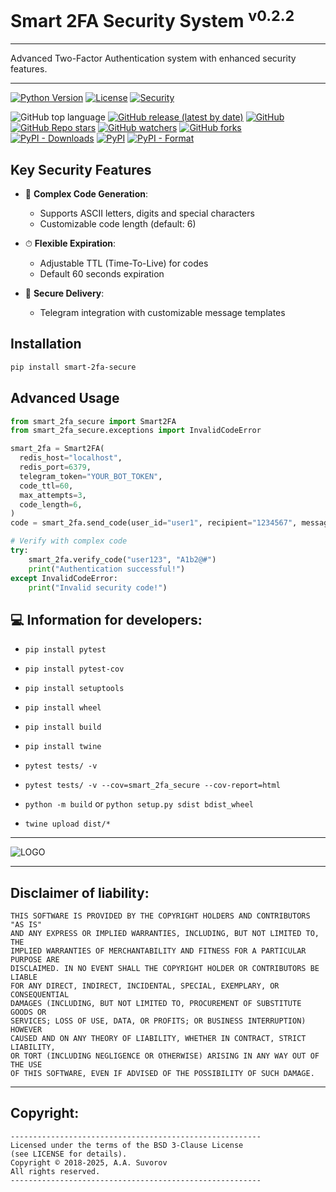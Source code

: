 # Smart 2FA Security System <sup>v0.2.2</sup>

---

Advanced Two-Factor Authentication system with enhanced security features.

---

[![Python Version](https://img.shields.io/badge/python-3.8+-blue.svg)](https://www.python.org/)
[![License](https://img.shields.io/badge/license-BSD--3--Clause-blue)]()
[![Security](https://img.shields.io/badge/security-high-brightgreen)]()

![GitHub top language](https://img.shields.io/github/languages/top/smartlegionlab/smart-2fa-secure)
[![GitHub release (latest by date)](https://img.shields.io/github/v/release/smartlegionlab/smart-2fa-secure)](https://github.com/smartlegionlab/smart-2fa-secure/)
[![GitHub](https://img.shields.io/github/license/smartlegionlab/smart-2fa-secure)](https://github.com/smartlegionlab/smart-2fa-secure/blob/master/LICENSE)
[![GitHub Repo stars](https://img.shields.io/github/stars/smartlegionlab/smart-2fa-secure?style=social)](https://github.com/smartlegionlab/smart-2fa-secure/)
[![GitHub watchers](https://img.shields.io/github/watchers/smartlegionlab/smart-2fa-secure?style=social)](https://github.com/smartlegionlab/smart-2fa-secure/)
[![GitHub forks](https://img.shields.io/github/forks/smartlegionlab/smart-2fa-secure?style=social)](https://github.com/smartlegionlab/smart-2fa-secure/)
[![PyPI - Downloads](https://img.shields.io/pypi/dm/smart-2fa-secure?label=pypi%20downloads)](https://pypi.org/project/smart-2fa-secure/)
[![PyPI](https://img.shields.io/pypi/v/smart-2fa-secure)](https://pypi.org/project/smart-2fa-secure)
[![PyPI - Format](https://img.shields.io/pypi/format/smart-2fa-secure)](https://pypi.org/project/smart-2fa-secure)



## Key Security Features

- 🔐 **Complex Code Generation**: 
  - Supports ASCII letters, digits and special characters
  - Customizable code length (default: 6)
  
- ⏱ **Flexible Expiration**:
  - Adjustable TTL (Time-To-Live) for codes
  - Default 60 seconds expiration

- 📱 **Secure Delivery**:
  - Telegram integration with customizable message templates

## Installation

```bash
pip install smart-2fa-secure
```

## Advanced Usage

```python
from smart_2fa_secure import Smart2FA
from smart_2fa_secure.exceptions import InvalidCodeError

smart_2fa = Smart2FA(
  redis_host="localhost",
  redis_port=6379,
  telegram_token="YOUR_BOT_TOKEN",
  code_ttl=60,
  max_attempts=3,
  code_length=6,
)
code = smart_2fa.send_code(user_id="user1", recipient="1234567", message="Your code:")

# Verify with complex code
try:
    smart_2fa.verify_code("user123", "A1b2@#")
    print("Authentication successful!")
except InvalidCodeError:
    print("Invalid security code!")

```

## 💻 Information for developers:

- `pip install pytest`
- `pip install pytest-cov`
- `pip install setuptools`
- `pip install wheel`
- `pip install build`
- `pip install twine`

- `pytest tests/ -v`
- `pytest tests/ -v --cov=smart_2fa_secure --cov-report=html`
- `python -m build` or `python setup.py sdist bdist_wheel`
- `twine upload dist/*`


---

![LOGO](https://github.com/smartlegionlab/smart-2fa-secure/raw/master/data/images/cov.png)

---

## Disclaimer of liability:

    THIS SOFTWARE IS PROVIDED BY THE COPYRIGHT HOLDERS AND CONTRIBUTORS "AS IS"
    AND ANY EXPRESS OR IMPLIED WARRANTIES, INCLUDING, BUT NOT LIMITED TO, THE
    IMPLIED WARRANTIES OF MERCHANTABILITY AND FITNESS FOR A PARTICULAR PURPOSE ARE
    DISCLAIMED. IN NO EVENT SHALL THE COPYRIGHT HOLDER OR CONTRIBUTORS BE LIABLE
    FOR ANY DIRECT, INDIRECT, INCIDENTAL, SPECIAL, EXEMPLARY, OR CONSEQUENTIAL
    DAMAGES (INCLUDING, BUT NOT LIMITED TO, PROCUREMENT OF SUBSTITUTE GOODS OR
    SERVICES; LOSS OF USE, DATA, OR PROFITS; OR BUSINESS INTERRUPTION) HOWEVER
    CAUSED AND ON ANY THEORY OF LIABILITY, WHETHER IN CONTRACT, STRICT LIABILITY,
    OR TORT (INCLUDING NEGLIGENCE OR OTHERWISE) ARISING IN ANY WAY OUT OF THE USE
    OF THIS SOFTWARE, EVEN IF ADVISED OF THE POSSIBILITY OF SUCH DAMAGE.

***

## Copyright:
    --------------------------------------------------------
    Licensed under the terms of the BSD 3-Clause License
    (see LICENSE for details).
    Copyright © 2018-2025, A.A. Suvorov
    All rights reserved.
    --------------------------------------------------------
